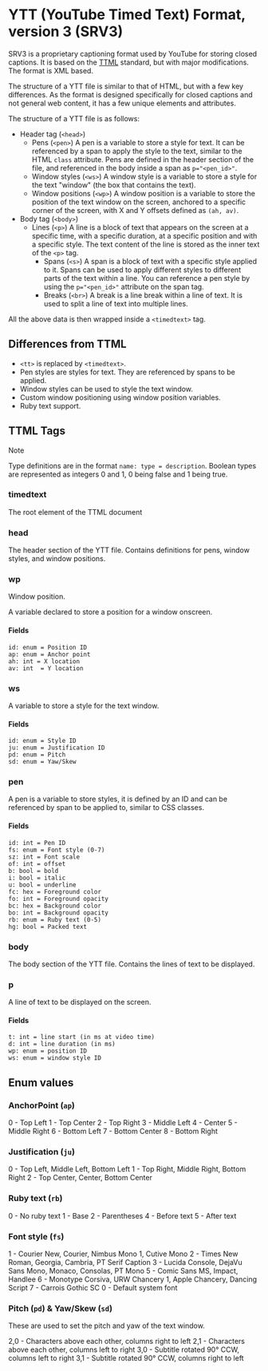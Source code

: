 # YTT (YouTube Timed Text) Format, version 3 (SRV3)

SRV3 is a proprietary captioning format used by
YouTube for storing closed captions. It is based on the
[TTML](https://www.w3.org/TR/ttml1/) standard, but with
major modifications. The format is XML based.

The structure of a YTT file is similar to that of HTML,
but with a few key differences. As the format is designed
specifically for closed captions and not general web
content, it has a few unique elements and attributes.

The structure of a YTT file is as follows:

- Header tag (`<head>`)
  - Pens (`<pen>`)
    A pen is a variable to store a style for text. It can
    be referenced by a span to apply the style to the text, similar to
    the HTML `class` attribute. Pens are defined in the header section
    of the file, and referenced in the body inside a span as `p="<pen_id>"`.
  - Window styles (`<ws>`)
    A window style is a variable to store a style for the
    text "window" (the box that contains the text).
  - Window positions (`<wp>`)
    A window position is a variable to store the position
    of the text window on the screen, anchored to a specific corner of the
    screen, with X and Y offsets defined as `(ah, av)`.
- Body tag (`<body>`)
  - Lines (`<p>`)
    A line is a block of text that appears on the screen
    at a specific time, with a specific duration, at a specific position
    and with a specific style. The text content of the line is stored
    as the inner text of the `<p>` tag.
    - Spans (`<s>`)
      A span is a block of text with a specific style
      applied to it. Spans can be used to apply different styles to
      different parts of the text within a line. You can reference a pen
      style by using the `p="<pen_id>"` attribute on the span tag.
    - Breaks (`<br>`)
      A break is a line break within a line of text. It
      is used to split a line of text into multiple lines.
        
All the above data is then wrapped inside a `<timedtext>` tag.

## Differences from TTML

- `<tt>` is replaced by `<timedtext>`.
- Pen styles are styles for text. They are referenced by spans to be applied.
- Window styles can be used to style the text window.
- Custom window positioning using window position variables.
- Ruby text support.


## TTML Tags

> [!NOTE]
> Type definitions are in the format `name: type = description`.
> Boolean types are represented as integers 0 and 1, 0 being false and 1 being true.

### timedtext

The root element of the TTML document

### head

The header section of the YTT file. Contains definitions for pens, window styles, and window positions.

### wp

Window position.

A variable declared to store a position for a window onscreen.

#### Fields

```
id: enum = Position ID
ap: enum = Anchor point
ah: int = X location
av: int  = Y location
```

### ws

A variable to store a style for the text window.

#### Fields

```
id: enum = Style ID
ju: enum = Justification ID
pd: enum = Pitch
sd: enum = Yaw/Skew
```

### pen

A pen is a variable to store styles, it is defined by an ID
and can be referenced by span to be applied to,
similar to CSS classes.

#### Fields

```
id: int = Pen ID
fs: enum = Font style (0-7)
sz: int = Font scale
of: int = offset
b: bool = bold
i: bool = italic
u: bool = underline
fc: hex = Foreground color
fo: int = Foreground opacity
bc: hex = Background color
bo: int = Background opacity
rb: enum = Ruby text (0-5)
hg: bool = Packed text
```

### body

The body section of the YTT file. Contains the lines of text to be displayed.

### p

A line of text to be displayed on the screen.


#### Fields

```
t: int = line start (in ms at video time)
d: int = line duration (in ms)
wp: enum = position ID
ws: enum = window style ID
```

## Enum values

### AnchorPoint (`ap`)

0 - Top Left
1 - Top Center
2 - Top Right
3 - Middle Left
4 - Center
5 - Middle Right
6 - Bottom Left
7 - Bottom Center
8 - Bottom Right

### Justification (`ju`)

0 - Top Left, Middle Left, Bottom Left
1 - Top Right, Middle Right, Bottom Right
2 - Top Center, Center, Bottom Center

### Ruby text (`rb`)

0 - No ruby text
1 - Base
2 - Parentheses
4 - Before text
5 - After text 

### Font style (`fs`)

1 - Courier New, Courier, Nimbus Mono 1, Cutive Mono
2 - Times New Roman, Georgia, Cambria, PT Serif Caption
3 - Lucida Console, DejaVu Sans Mono, Monaco, Consolas, PT Mono
5 - Comic Sans MS, Impact, Handlee
6 - Monotype Corsiva, URW Chancery 1, Apple Chancery, Dancing Script
7 - Carrois Gothic SC
0 - Default system font

### Pitch (`pd`) & Yaw/Skew (`sd`)

These are used to set the pitch and yaw of the text window.

2,0 - Characters above each other, columns right to left
2,1 - Characters above each other, columns left to right
3,0 - Subtitle rotated 90° CCW, columns left to right
3,1 - Subtitle rotated 90° CCW, columns right to left
